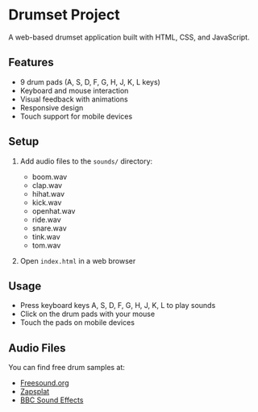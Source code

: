 # Drumset Project

A web-based drumset application built with HTML, CSS, and JavaScript.

## Features

- 9 drum pads (A, S, D, F, G, H, J, K, L keys)
- Keyboard and mouse interaction
- Visual feedback with animations
- Responsive design
- Touch support for mobile devices

## Setup

1. Add audio files to the `sounds/` directory:
   - boom.wav
   - clap.wav
   - hihat.wav
   - kick.wav
   - openhat.wav
   - ride.wav
   - snare.wav
   - tink.wav
   - tom.wav

2. Open `index.html` in a web browser

## Usage

- Press keyboard keys A, S, D, F, G, H, J, K, L to play sounds
- Click on the drum pads with your mouse
- Touch the pads on mobile devices

## Audio Files

You can find free drum samples at:
- [Freesound.org](https://freesound.org/)
- [Zapsplat](https://zapsplat.com/)
- [BBC Sound Effects](https://sound-effects.bbcrewind.co.uk/)


